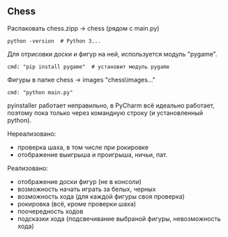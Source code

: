 ## Chess

Распаковать chess.zipp -> chess (рядом с main.py)

    python -version  # Python 3...

Для отрисовки доски и фигур на ней, используется модуль "pygame".

    cmd: "pip install pygame"  # установит модуль pygame

Фигуры в папке chess -> images "chess\images\..."

    cmd: "python main.py"

pyinstaller работает неправильно, в PyCharm всё идеально работает,
поэтому пока только через командную строку (и установленный python).

Нереализовано:
 - проверка шаха, в том числе при рокировке
 - отображение выигрыша и проигрыша, ничьи, пат.

Реализовано:
 - отображение доски фигур (не в консоли)
 - возможность начать играть за белых, черных
 - возможность хода (для каждой фигуры своя проверка)
 - рокировка (всё, кроме проверки шаха)
 - поочередность ходов
 - подсказки хода (подсвечивание выбраной фигуры, невозможность хода)
